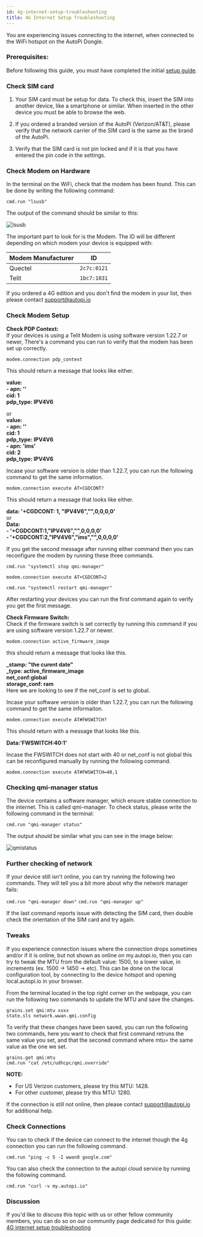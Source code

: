 ```yaml
---
id: 4g-internet-setup-troubleshooting
title: 4G Internet Setup Troubleshooting
---
```


You are experiencing issues connecting to the internet, when connected to the WiFi hotspot on the AutoPi Dongle. 

### Prerequisites:
Before following this guide, you must have completed the initial [setup guide](/getting_started/cm4/index.md).

### Check SIM card

1. Your SIM card must be setup for data. To check this, insert the SIM into another device, like a smartphone or similar. When inserted in the other device you must be able to browse the web.

1. If you ordered a branded version of the AutoPi (Verizon/AT&T), please verify that the network carrier of the SIM card is the same as the brand of the AutoPi.

1. Verify that the SIM card is not pin locked and if it is that you have entered the pin code in the settings. 

### Check Modem on Hardware
In the terminal on the WiFi, check that the modem has been found. This can be done by writing the following command:

`cmd.run "lsusb" `

The output of the command should be similar to this:

![lsusb](/img/getting_started/cm4/4g_internet_setup_troubleshooting/lsusb.jpg)

The important part to look for is the Modem. The ID will be different depending on which modem your device is equipped with:

| **Modem Manufacturer** | **ID**      |
|------------------------|-------------|
| Quectel                | `2c7c:0121` |
| Telit                  | `1bc7:1031` |

If you ordered a 4G edition and you don't find the modem in your list, then please contact support@autopi.io

### Check Modem Setup
**Check PDP Context:**  
If your devices is using a Telit Modem is using software version 1.22.7 or newer,
There's a command you can run to verify that the modem has been set up correctly. 

`modem.connection pdp_context`

This should return a message that looks like either.

**value:**  
**- apn: ''**  
**cid: 1**  
**pdp_type: IPV4V6**  

or  
**value:**  
**- apn: ''**  
**cid: 1**  
**pdp_type: IPV4V6**  
**- apn: 'ims'**  
**cid: 2**  
**pdp_type: IPV4V6**  

Incase your software version is older than 1.22.7, you can run the following command to get the same information. 

`modem.connection execute AT+CGDCONT?`

This should return a message that looks like either. 

**data: '+CGDCONT: 1, "IPV4V6","",0,0,0,0'**  
or  
**Data:**   
**- '+CGDCONT:1,"IPV4V6","",0,0,0,0'**   
**- '+CGDCONT:2,"IPV4V6","ims","",0,0,0,0'**

If you get the second message after running either command then you can reconfigure the modem by running these three commands.

`cmd.run "systemctl stop qmi-manager"`

`modem.connection execute AT+CGDCONT=2`

`cmd.run "systemctl restart qmi-manager"`

After restarting your devices you can run the first command again to verify you get the first message. 

**Check Firmware Switch:**  
Check if the firmware switch is set correctly by running this command if you are using software version 1.22.7 or newer.

`modem.connection active_firmware_image`  

this should return a message that looks like this.  

**_stamp: "the curent date"**  
**_type: active_firmware_image**  
**net_conf:global**  
**storage_conf: ram**  
Here we are looking to see if the net_conf is set to global.

Incase your software version is older than 1.22.7, you can run the following command to get the same informaiton.  

`modem.connection execute AT#FWSWITCH?`

This should return with a message that looks like this. 

**Data:'FWSWITCH:40:1'**  

Incase the FWSWITCH does not start with 40 or net_conf is not global this can be reconfigured manually by running the following command.

`modem.connection execute AT#FWSWITCH=40,1`

### Checking qmi-manager status
The device contains a software manager, which ensure stable connection to the internet. This is called qmi-manager. To check status, please write the following command in the terminal:

`cmd.run "qmi-manager status"`

The output should be similar what you can see in the image below:

![qmistatus](/img/getting_started/cm4/4g_internet_setup_troubleshooting/qmistatus.jpg)

### Further checking of network

If your device still isn't online, you can try running the following two commands. They will tell you a bit more about why the network manager fails:

`cmd.run "qmi-manager down"`
`cmd.run "qmi-manager up"`

If the last command reports issue with detecting the SIM card, then double check the orientation of the SIM card and try again.

### Tweaks

If you experience connection issues where the connection drops sometimes and/or if it is online, but not shown as online on my.autopi.io, then you can try to tweak the MTU from the default value: 1500, to a lower value, in increments (ex. 1500 -> 1450 -> etc).
This can be done on the local configuration tool, by connecting to the device hotspot and opening local.autopi.io in your browser.

From the terminal located in the top right corner on the webpage, you can run the following two commands to update the MTU and save the changes.

`grains.set qmi:mtu xxxx`  
`state.sls network.wwan.qmi.config`

To verify that these changes have been saved, you can run the following two commands, here you want to check that first command retruns the same value you set, and that the seconed command where mtu= the same value as the one we set.    

`grains.get qmi:mtu`  
`cmd.run "cat /etc/udhcpc/qmi.override"`

**NOTE:**
- For US Verizon customers, please try this MTU: 1428.     
- For other customer, please try this MTU: 1280.

If the connection is still not online, then please contact support@autopi.io for additional help.

### Check Connections

You can to check if the device can connect to the internet though the 4g connection you can run the following command.

`cmd.run "ping -c 5 -I wwan0 google.com"`

You can also check the connection to the autopi cloud service by running the following command. 

`cmd.run "curl -v my.autopi.io"`

### Discussion

If you'd like to discuss this topic with us or other fellow community members, you can do so on our community page dedicated for this guide:
[4G internet setup troubleshooting](https://community.autopi.io/t/4g-internet-setup-troubleshooting/235)
